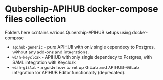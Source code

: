 # Qubership-APIHUB docker-compose files collection

Folders here contains various Qubership-APIHUB setups using docker-compose

- `apihub-generic` - pure APIHUB with only single dependecy to Postgres, without any add-ons and integrations. 
- `with-keycloak` - APIHUB with only single dependecy to Postgres, with SAML integration with Keycloak 
- `with-gitlab` - a guide how to set up GitLab and APIHUB-GitLab integration for APIHUB Editor functionality (deprecated).

